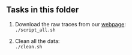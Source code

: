 ## Tasks in this folder

1. Download the raw traces from our [webpage](https://www.cl.cam.ac.uk/research/security/datasets/ascon/U-Os/index.html#RE):  
   `./script_all.sh`

2. Clean all the data:  
   `./clean.sh`  
